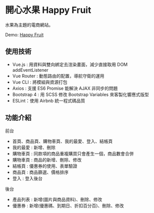 # 開心水果 Happy Fruit

水果為主題的電商網站。

Demo: [Happy Fruit](https://199685.github.io/Vue_HappyFruit_page/#/index)

## 使用技術

* Vue.js : 用資料與雙向綁定去渲染畫面，減少直接取用 DOM addEventListener
* Vue Router : 動態路由的配置，導航守衛的運用
* Vue CLI : 將模組與資源打包
* Axios : 支援 ES6 Promise 能解決 AJAX 非同步的問題
* Bootstrap 4 : 用 SCSS 修改 Bootstrap Variables 來客製化響應式版型
* ESLint：使用 Airbnb 統一程式碼品質

## 功能介紹

前台

  * 首頁、商品頁、購物車頁、我的最愛、登入、結帳頁
  * 我的最愛 : 新增、刪除
  * 購物車頁 : 同款項的商品重複購買只會產生一個，商品數會合併
  * 購物車頁 : 商品的新增、刪除、修改
  * 結帳頁 : 優惠券的使用、表單驗證
  * 商品頁 : 商品篩選、價格排序
  * 登入 : 登入後台
  
後台

  * 產品列表 : 新增(圖片與商品資料)、刪除、修改
  * 優惠券 : 新增(優惠碼、到期日、折扣百分百)、刪除、修改
 
  
  


